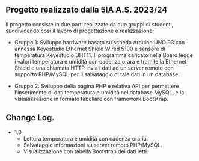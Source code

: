 ## Progetto realizzato dalla 5IA A.S. 2023/24 ##

Il progetto consiste in due parti realizzate da due gruppi di studenti, suddividendo così il lavoro di progettazione e realizzazione:   
- Gruppo 1: Sviluppo hardware basato su scheda Arduino UNO R3 con annessa Keyestudio Ethernet Shield Wired 5100 e sensore di temperatura Keyestudio DHT11. Il programma caricato nella Board legge i valori temperatura e umidità con cadenza orara e tramite la Ethernet Shield e una chiamata HTTP invia i dati ad un server remoto con supporto PHP/MySQL per il salvataggio di tale dati in un database.

- Gruppo 2: Sviluppo della pagina PHP e relativa API per permettere l'inserimento di dati temperatura e umidità nel database MySQL, e la visualizzazione in formato tabellare con framework Bootstrap.

## Change Log. ##
- 1.0
    - Lettura temperatura e umidità con cadenza oraria.
    - Salvataggio informazioni su server remoto PHP/MySQL.
    - Visualizzazione con tabella Bootstrap dei dati letti. 